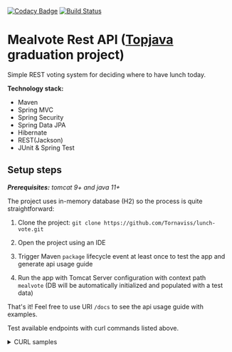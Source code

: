 [![Codacy Badge](https://api.codacy.com/project/badge/Grade/41adb8a830ce41c29ee93eb9129a79f7)](https://www.codacy.com/manual/Tornaviss/lunch-vote?utm_source=github.com&amp;utm_medium=referral&amp;utm_content=Tornaviss/lunch-vote&amp;utm_campaign=Badge_Grade)
[![Build Status](https://travis-ci.org/Tornaviss/lunch-vote.svg?branch=master)](https://travis-ci.org/Tornaviss/lunch-vote)

Mealvote Rest API ([Topjava](https://javaops.ru/view/topjava) graduation project)
===============================
 
Simple REST voting system for deciding where to have lunch today.

**Technology stack:**
* Maven
* Spring MVC
* Spring Security
* Spring Data JPA
* Hibernate
* REST(Jackson)
* JUnit & Spring Test

## Setup steps
_**Prerequisites:** tomcat 9+ and java 11+_

The project uses in-memory database (H2) so the process is quite straightforward:

1. Clone the project:
`git clone https://github.com/Tornaviss/lunch-vote.git`

2. Open the project using an IDE

3. Trigger Maven `package` lifecycle event at least once to test the app and generate api usage guide

4. Run the app with Tomcat Server configuration with context path `mealvote` (DB will be automatically initialized and populated with a test data)

That's it! Feel free to use URI `/docs` to see the api usage guide with examples.

Test available endpoints with curl commands listed above.

<details>
<summary>CURL samples</summary>

Application deployed in application context `mealvote`
> For windows use `Git Bash`

#### get All Users
`curl -s http://localhost:8080/mealvote/admin/users --user admin@gmail.com:admin`

#### get Users 100001
`curl -s http://localhost:8080/mealvote/admin/users/100001 --user admin@gmail.com:admin`

#### get Users by email
`curl -s http://localhost:8080/mealvote/admin/users/by?email=user@yandex.ru --user admin@gmail.com:admin`

#### update Users 100000
`curl -s -X PUT -d '{"name":"updatedUser","email":"updated@gmail.com","password":"updatedPass","roles":["ROLE_USER"]}' -H 'Content-Type: application/json' http://localhost:8080/mealvote/admin/users/100000 --user admin@gmail.com:admin`

#### create Users
`curl -s -X POST -d '{"name":"newUser","email":"newUser@gmail.com","password":"newpass","roles":["ROLE_USER"]}' -H 'Content-Type:application/json;charset=UTF-8' http://localhost:8080/mealvote/admin/users --user admin@gmail.com:admin`

#### delete Users
`curl -s -X DELETE http://localhost:8080/mealvote/admin/users/100000 --user admin@gmail.com:admin`
___

#### register Profile
`curl -s -X POST -d '{"name":"newUser","email":"newUser@gmail.com","password":"newpass"}' -H 'Content-Type:application/json;charset=UTF-8' http://localhost:8080/mealvote/profile/register`

#### get Profile
`curl -s http://localhost:8080/mealvote/profile --user user@yandex.ru:password`

#### update Profile
`curl -s -X PUT -d '{"name":"updatedUser","email":"updated@gmail.com","password":"updatedPass"}' -H 'Content-Type: application/json' http://localhost:8080/mealvote/profile --user user@yandex.ru:password`

#### delete Profile
`curl -s -X DELETE http://localhost:8080/mealvote/profile --user user@yandex.ru:password`
___

#### get Vote
`curl -s http://localhost:8080/mealvote/profile/vote --user user@yandex.ru:password`

#### create Vote: choose Restaurants 100002
`curl -s -X POST http://localhost:8080/mealvote/profile/vote?restaurantId=100002 --user admin@gmail.com:admin`

#### update Vote: choose Restaurants 100003
`curl -s -X PUT http://localhost:8080/mealvote/profile/vote?restaurantId=100002 --user user@yandex.ru:password`
___

#### create Restaurants
`curl -s -X POST -d '{"name":"Genazvale&Khinkali"}' -H 'Content-Type:application/json;charset=UTF-8' http://localhost:8080/mealvote/restaurants --user admin@gmail.com:admin`

#### get Restaurants 100002
`curl -s http://localhost:8080/mealvote/restaurants/100002 --user user@yandex.ru:password`

#### get Restaurants 100002 with Menu
`curl -s http://localhost:8080/mealvote/restaurants/100002?includeMenu=true --user user@yandex.ru:password`

#### get Restaurants 100002 with Votes
`curl -s http://localhost:8080/mealvote/restaurants/100002?includeVotes=true --user user@yandex.ru:password`

#### get Restaurants 100002 with Menu and Votes
`curl -s http://localhost:8080/mealvote/restaurants/100002?includeMenu=true&includeVotes=true --user user@yandex.ru:password`

#### get All Restaurants
`curl -s http://localhost:8080/mealvote/restaurants --user user@yandex.ru:password`

#### get All Restaurants with Menu
`curl -s http://localhost:8080/mealvote/restaurants?includeMenu=true --user user@yandex.ru:password`

#### get All Restaurants with Votes
`curl -s http://localhost:8080/mealvote/restaurants?includeVotes=true --user user@yandex.ru:password`

#### get All Restaurants with Votes and Menus
`curl -s http://localhost:8080/mealvote/restaurants?includeMenu=true&includeVotes=true --user user@yandex.ru:password`

#### update Restaurants 100003
`curl -s -X PUT -d '{"id":100003,"name":"Shaurma"}' -H 'Content-Type: application/json' http://localhost:8080/mealvote/restaurants/100003 --user admin@gmail.com:admin`

#### delete Restaurants 100003
`curl -s -X DELETE http://localhost:8080/mealvote/restaurants/100003 --user admin@gmail.com:admin`
___

#### create Menus for Restaurants 100004
`curl -s -X POST -d '{"dishes":[{"name":"kartoshka","price":"300"},{"name":"kompot","price":100}]}' -H 'Content-Type:application/json;charset=UTF-8' http://localhost:8080/mealvote/restaurants/100004/menu --user admin@gmail.com:admin`

#### get Menus 100002
`curl -s http://localhost:8080/mealvote/menus/100002 --user user@yandex.ru:password`

#### update Menus 100002
`curl -s -X PUT -d '{"dishes":[{"name":"backed fork meat","price":"10000"},{"name":"red vine","price":800}]}' -H 'Content-Type: application/json' http://localhost:8080/mealvote/menus/100002 --user admin@gmail.com:admin`

#### delete Menus 100002
`curl -s -X DELETE http://localhost:8080/mealvote/menus/100002 --user admin@gmail.com:admin`

___

#### create Dishes for Menus 100002
`curl -s -X POST -d '{"name":"Toni Papperoni","price":1000}' -H 'Content-Type:application/json;charset=UTF-8' http://localhost:8080/mealvote/menus/100002/dishes --user admin@gmail.com:admin`

#### get Dishes 100005
`curl -s http://localhost:8080/mealvote/dishes/100005 --user user@yandex.ru:password`

#### get All Dishes
`curl -s http://localhost:8080/mealvote/dishes --user user@yandex.ru:password`

#### update Dishes 100006
`curl -s -X PUT -d '{"name":"updatedDish","price":100}' -H 'Content-Type: application/json' http://localhost:8080/mealvote/dishes/100006 --user admin@gmail.com:admin`

#### delete Dishes 100006
`curl -s -X DELETE http://localhost:8080/mealvote/dishes/100006 --user admin@gmail.com:admin`

</details>